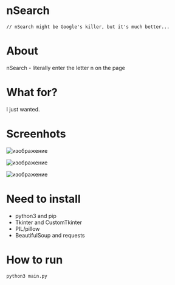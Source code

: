 # nSearch
```// nSearch might be Google's killer, but it's much better...```
# About

nSearch - literally enter the letter n on the page

# What for?
I just wanted.

# Screenhots
![изображение](https://github.com/KriperPlay/nSearch/assets/92634754/e94ec72c-b4a9-4692-a4d0-a8f9b6e0f3cc)

![изображение](https://github.com/KriperPlay/nSearch/assets/92634754/5c8a4809-1198-4923-a2dd-6a4988bb675f)

![изображение](https://github.com/KriperPlay/nSearch/assets/92634754/bf6703d6-2865-4859-95a9-162023a92577)

# Need to install
* python3 and pip
* Tkinter and CustomTkinter
* PIL/pillow
* BeautifulSoup and requests

# How to run
```python3 main.py```
